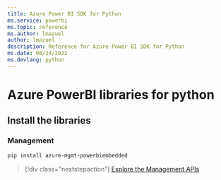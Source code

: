 ```yaml
---
title: Azure Power BI SDK for Python
ms.service: powerbi
ms.topic: reference
ms.author: lmazuel
author: lmazuel
description: Reference for Azure Power BI SDK for Python
ms.date: 08/24/2022
ms.devlang: python
---
```

# Azure PowerBI libraries for python

## Install the libraries


### Management

```bash
pip install azure-mgmt-powerbiembedded
```

> [!div class="nextstepaction"]
> [Explore the Management APIs](/python/api/overview/azure/powerbi/management/resourcemanagement-powerbiembedded)
